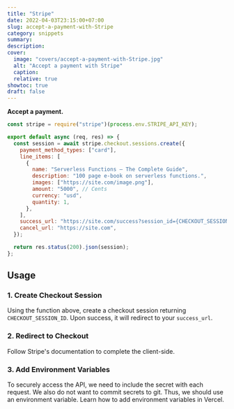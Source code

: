 ```yaml
---
title: "Stripe"
date: 2022-04-03T23:15:00+07:00
slug: accept-a-payment-with-Stripe
category: snippets
summary:
description:
cover:
  image: "covers/accept-a-payment-with-Stripe.jpg"
  alt: "Accept a payment with Stripe"
  caption:
  relative: true
showtoc: true
draft: false
---
```


**Accept a payment.**

```js
const stripe = require("stripe")(process.env.STRIPE_API_KEY);

export default async (req, res) => {
  const session = await stripe.checkout.sessions.create({
    payment_method_types: ["card"],
    line_items: [
      {
        name: "Serverless Functions – The Complete Guide",
        description: "100 page e-book on serverless functions.",
        images: ["https://site.com/image.png"],
        amount: "5000", // Cents
        currency: "usd",
        quantity: 1,
      },
    ],
    success_url: "https://site.com/success?session_id={CHECKOUT_SESSION_ID}",
    cancel_url: "https://site.com",
  });

  return res.status(200).json(session);
};
```

## Usage

### 1. Create Checkout Session

Using the function above, create a checkout session returning `CHECKOUT_SESSION_ID`. Upon success, it will redirect to your `success_url`.

### 2. Redirect to Checkout

Follow Stripe's documentation to complete the client-side.

### 3. Add Environment Variables

To securely access the API, we need to include the secret with each request. We also do not want to commit secrets to git. Thus, we should use an environment variable. Learn how to add environment variables in Vercel.
